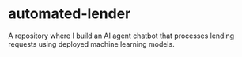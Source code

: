 # automated-lender
A repository where I build an AI agent chatbot that processes lending requests using deployed machine learning models. 

